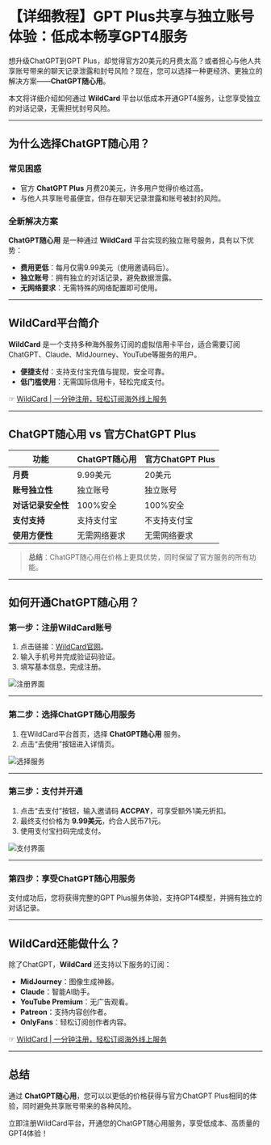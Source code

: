 # 【详细教程】GPT Plus共享与独立账号体验：低成本畅享GPT4服务

想升级ChatGPT到GPT Plus，却觉得官方20美元的月费太高？或者担心与他人共享账号带来的聊天记录泄露和封号风险？现在，您可以选择一种更经济、更独立的解决方案——**ChatGPT随心用**。

本文将详细介绍如何通过 **WildCard** 平台以低成本开通GPT4服务，让您享受独立的对话记录，无需担忧封号风险。

---

## 为什么选择ChatGPT随心用？

### 常见困惑

- 官方 **ChatGPT Plus** 月费20美元，许多用户觉得价格过高。
- 与他人共享账号虽便宜，但存在聊天记录泄露和账号被封的风险。

### 全新解决方案

**ChatGPT随心用** 是一种通过 **WildCard** 平台实现的独立账号服务，具有以下优势：

- **费用更低**：每月仅需9.99美元（使用邀请码后）。
- **独立账号**：拥有独立的对话记录，避免数据泄露。
- **无网络要求**：无需特殊的网络配置即可使用。

---

## WildCard平台简介

**WildCard** 是一个支持多种海外服务订阅的虚拟信用卡平台，适合需要订阅ChatGPT、Claude、MidJourney、YouTube等服务的用户。

- **便捷支付**：支持支付宝充值与提现，安全可靠。
- **低门槛使用**：无需国际信用卡，轻松完成支付。

☞ [WildCard | 一分钟注册，轻松订阅海外线上服务](https://bit.ly/bewildcard)

---

## ChatGPT随心用 vs 官方ChatGPT Plus

| 功能                | ChatGPT随心用        | 官方ChatGPT Plus |
|---------------------|---------------------|------------------|
| **月费**            | 9.99美元            | 20美元           |
| **账号独立性**      | 独立账号            | 独立账号         |
| **对话记录安全性**  | 100%安全            | 100%安全         |
| **支付支持**        | 支持支付宝          | 不支持支付宝     |
| **使用方便性**      | 无需网络要求        | 无需网络要求     |

> **总结**：ChatGPT随心用在价格上更具优势，同时保留了官方服务的所有功能。

---

## 如何开通ChatGPT随心用？

### 第一步：注册WildCard账号

1. 点击链接：[WildCard官网](https://bit.ly/bewildcard)。
2. 输入手机号并完成验证码验证。
3. 填写基本信息，完成注册。

![注册界面](https://cdn.jsdelivr.net/gh/ZekerTop/images@main/20240512/4.png)

---

### 第二步：选择ChatGPT随心用服务

1. 在WildCard平台首页，选择 **ChatGPT随心用** 服务。
2. 点击“去使用”按钮进入详情页。

![选择服务](https://cdn.jsdelivr.net/gh/ZekerTop/images@main/20240512/3.png)

---

### 第三步：支付并开通

1. 点击“去支付”按钮，输入邀请码 **ACCPAY**，可享受额外1美元折扣。
2. 最终支付价格为 **9.99美元**，约合人民币71元。
3. 使用支付宝扫码完成支付。

![支付界面](https://cdn.jsdelivr.net/gh/ZekerTop/images@main/20240512/8.png)

---

### 第四步：享受ChatGPT随心用服务

支付成功后，您将获得完整的GPT Plus服务体验，支持GPT4模型，并拥有独立的对话记录。

---

## WildCard还能做什么？

除了ChatGPT，**WildCard** 还支持以下服务的订阅：

- **MidJourney**：图像生成神器。
- **Claude**：智能AI助手。
- **YouTube Premium**：无广告观看。
- **Patreon**：支持内容创作者。
- **OnlyFans**：轻松订阅创作者内容。

☞ [WildCard | 一分钟注册，轻松订阅海外线上服务](https://bit.ly/bewildcard)

---

## 总结

通过 **ChatGPT随心用**，您可以以更低的价格获得与官方ChatGPT Plus相同的体验，同时避免共享账号带来的各种风险。

立即注册WildCard平台，开通您的ChatGPT随心用服务，享受低成本、高质量的GPT4体验！

